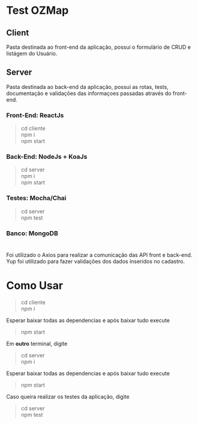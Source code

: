 # Test OZMap

## Client

Pasta destinada ao front-end da aplicação, possui o formulário de CRUD e listágem do Usuário.

## Server

Pasta destinada ao back-end da aplicação, possui as rotas, tests, documentação e validações das informaçoes passadas através do front-end.

### Front-End: ReactJs

> cd cliente <br>
> npm i <br>
> npm start <br>

### Back-End: NodeJs + KoaJs

> cd server <br>
> npm i <br>
> npm start

### Testes: Mocha/Chai

> cd server <br>
> npm test <br> 


### Banco: MongoDB

#

Foi utilizado o Axios para realizar a comunicação das API front e back-end. <br>
Yup foi utilizado para fazer validações dos dados inseridos no cadastro. <br>

# Como Usar

> cd cliente <br>
> npm i <br>

Esperar baixar todas as dependencias e após baixar tudo execute <br>

> npm start <br>

Em <strong>outro</strong> terminal, digite <br>

> cd server <br>
> npm i <br>

Esperar baixar todas as dependencias e após baixar tudo execute <br>

> npm start <br>

Caso queira realizar os testes da aplicação, digite <br>

> cd server <br>
> npm test
